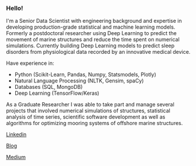### Hello!

I'm a Senior Data Scientist with engineering background and expertise in developing production-grade statistical and machine learning models. Formerly a postdoctoral researcher using Deep Learning to predict the movement of marine structures and reduce the time spent on numerical simulations. Currently building Deep Learning models to predict sleep disorders from physiological data recorded by an innovative medical device.

Have experience in:
- Python (Scikit-Learn, Pandas, Numpy, Statsmodels, Plotly)
- Natural Language Processing (NLTK, Gensim, spaCy)
- Databases (SQL, MongoDB)
- Deep Learning (TensorFlow/Keras)

As a Graduate Researcher I was able to take part and manage several projects that involved numerical simulations of structures, statistical analysis of time series, scientific software development as well as algorithms for optimizing mooring systems of offshore marine structures. 

[Linkedin](https://www.linkedin.com/in/cristiano-aguiar/)

[Blog](https://cristiano.io)

[Medium](https://medium.com/@CrAguiar)
